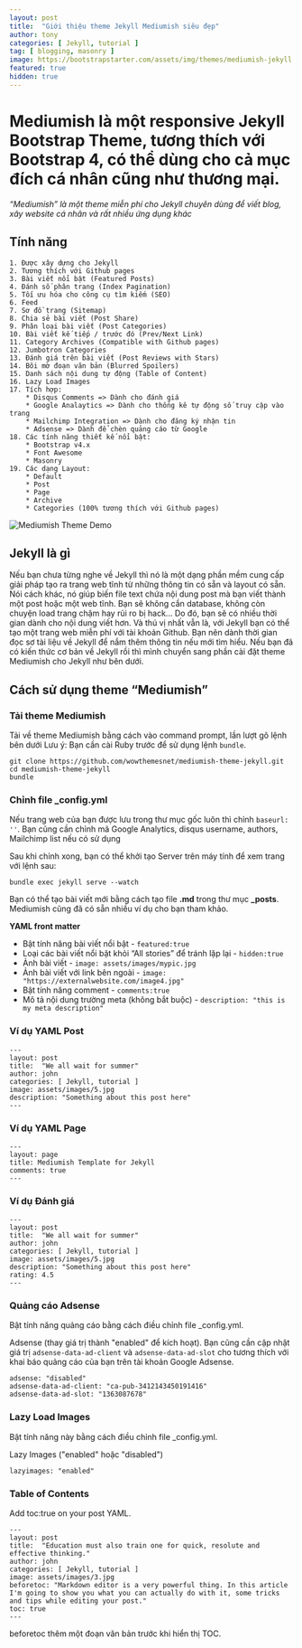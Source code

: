 ```yaml
---
layout: post
title:  "Giới thiệu theme Jekyll Mediumish siêu đẹp"
author: tony
categories: [ Jekyll, tutorial ]
tag: [ blogging, masonry ]
image: https://bootstrapstarter.com/assets/img/themes/mediumish-jekyll.jpg
featured: true
hidden: true
---
```


# Mediumish là một responsive Jekyll Bootstrap Theme, tương thích với Bootstrap 4, có thể dùng cho cả mục đích cá nhân cũng như thương mại.

_“Mediumish” là một theme miễn phí cho Jekyll chuyên dùng để viết blog, xây website cá nhân và rất nhiều ứng dụng khác_

## Tính năng

    1. Được xây dựng cho Jekyll
    2. Tương thích với Github pages
    3. Bài viết nổi bật (Featured Posts)
    4. Đánh số phân trang (Index Pagination)
    5. Tối ưu hóa cho công cụ tìm kiếm (SEO)
    6. Feed
    7. Sơ đồ trang (Sitemap)
    8. Chia sẻ bài viết (Post Share)
    9. Phân loại bài viết (Post Categories)
    10. Bài viết kế tiếp / trước đó (Prev/Next Link)
    11. Category Archives (Compatible with Github pages)
    12. Jumbotron Categories
    13. Đánh giá trên bài viết (Post Reviews with Stars)
    14. Bôi mờ đoạn văn bản (Blurred Spoilers)
    15. Danh sách nội dung tự động (Table of Content)
    16. Lazy Load Images
    17. Tích hợp:
        * Disqus Comments => Dành cho đánh giá
        * Google Analaytics => Dành cho thống kê tự động số truy cập vào trang
        * Mailchimp Integration => Dành cho đăng ký nhận tin
        * Adsense => Dành để chèn quảng cáo từ Google
    18. Các tính năng thiết kế nổi bật:
        * Bootstrap v4.x
        * Font Awesome
        * Masonry
    19. Các dạng Layout:
        * Default
        * Post
        * Page
        * Archive
        * Categories (100% tương thích với Github pages)

![Mediumish Theme Demo](https://bootstrapstarter.com/assets/img/themes/mediumish-jekyll.jpg)

## Jekyll là gì

Nếu bạn chưa từng nghe về Jekyll thì nó là một dạng phần mềm cung cấp giải pháp tạo ra trang web tĩnh từ những thông tin có sẵn và layout có sẵn. Nói cách khác, nó giúp biến file text chứa nội dung post mà bạn viết thành một post hoặc một web tĩnh. Bạn sẽ không cần database, không còn chuyện load trang chậm hay rủi ro bị hack... Do đó, bạn sẽ có nhiều thời gian dành cho nội dung viết hơn. Và thú vị nhất vẫn là, với Jekyll bạn có thể tạo một trang web miễn phí với tài khoản Github. Bạn nên dành thời gian đọc sơ tài liệu về Jekyll để nắm thêm thông tin nếu mới tìm hiểu. Nếu bạn đã có kiến thức cơ bản về Jekyll rồi thì mình chuyển sang phần cài đặt theme Mediumish cho Jekyll như bên dưới.


## Cách sử dụng theme “Mediumish”

### Tải theme Mediumish
Tải về theme Mediumish bằng cách vào command prompt, lần lượt gõ lệnh bên dưới
Lưu ý: Bạn cần cài Ruby trước để  sử dụng lệnh `bundle`.

```
git clone https://github.com/wowthemesnet/mediumish-theme-jekyll.git
cd mediumish-theme-jekyll
bundle
```

### Chỉnh file _config.yml

Nếu trang web của bạn được lưu trong thư mục gốc luôn thì chỉnh `baseurl: ''`. Bạn cũng cần chỉnh mã Google Analytics, disqus username, authors, Mailchimp list nếu có sử dụng


Sau khi chỉnh xong, bạn có thể khởi tạo Server trên máy tính để xem trang với lệnh sau:

```
bundle exec jekyll serve --watch
```

Bạn có thể tạo bài viết mới bằng cách tạo file **.md** trong thư mục **_posts**. Mediumish cũng đã có sẵn nhiều ví dụ cho bạn tham khảo.

**YAML front matter**

* Bật tính năng bài viết nổi bật - `featured:true`
* Loại các bài viết nổi bật khỏi “All stories” để tránh lặp lại - `hidden:true`
* Ảnh bài viết - `image: assets/images/mypic.jpg`
* Ảnh bài viết với link bên ngoài - `image: "https://externalwebsite.com/image4.jpg"`
* Bật tính năng comment - `comments:true`
* Mô tả nội dung trường meta (không bắt buộc) - `description: "this is my meta description"`

### Ví dụ YAML Post

```
---
layout: post
title:  "We all wait for summer"
author: john
categories: [ Jekyll, tutorial ]
image: assets/images/5.jpg
description: "Something about this post here"
---
```

### Ví dụ YAML Page

```
---
layout: page
title: Mediumish Template for Jekyll
comments: true
---
```

### Ví dụ Đánh giá

```
---
layout: post
title:  "We all wait for summer"
author: john
categories: [ Jekyll, tutorial ]
image: assets/images/5.jpg
description: "Something about this post here"
rating: 4.5
---
```

### Quảng cáo Adsense

Bật tính năng quảng cáo bằng cách điều chỉnh file _config.yml.

Adsense (thay giá trị thành "enabled" để kích hoạt). Bạn cũng cần cập nhật giá trị `adsense-data-ad-client` và `adsense-data-ad-slot` cho tương thích với khai báo quảng cáo của bạn trên tài khoản Google Adsense.

```
adsense: "disabled"
adsense-data-ad-client: "ca-pub-3412143450191416"
adsense-data-ad-slot: "1363087678"
```

### Lazy Load Images

Bật tính năng này bằng cách điều chỉnh file _config.yml.

Lazy Images ("enabled" hoặc "disabled")

```
lazyimages: "enabled"
```

### Table of Contents

Add toc:true on your post YAML.

```
---
layout: post
title:  "Education must also train one for quick, resolute and effective thinking."
author: john
categories: [ Jekyll, tutorial ]
image: assets/images/3.jpg
beforetoc: "Markdown editor is a very powerful thing. In this article I'm going to show you what you can actually do with it, some tricks and tips while editing your post."
toc: true
---
```

beforetoc thêm một đoạn văn bản trước khi hiển thị TOC.
